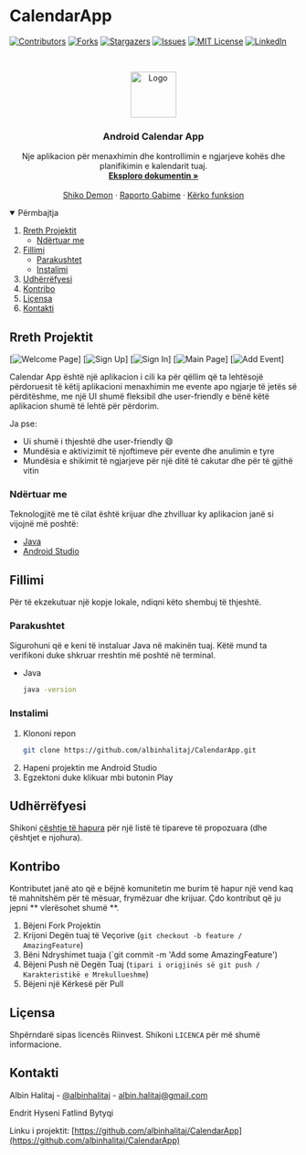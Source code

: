 # CalendarApp

[![Contributors][contributors-shield]][contributors-url]
[![Forks][forks-shield]][forks-url]
[![Stargazers][stars-shield]][stars-url]
[![Issues][issues-shield]][issues-url]
[![MIT License][license-shield]][license-url]
[![LinkedIn][linkedin-shield]][linkedin-url]


<br />
<p align="center">
  <a href="https://github.com/albinhalitaj/CalendarApp">
    <img src="https://cdn.peppix.nl/data/2021/01/google-agenda-3.png" alt="Logo" width="80" height="80">
  </a>

  <h3 align="center">Android Calendar App</h3>

  <p align="center">
    Nje aplikacion për menaxhimin dhe kontrollimin e ngjarjeve kohës dhe planifikimin e kalendarit tuaj.
    <br />
    <a href="https://github.com/albinhalitaj/CalendarApp"><strong>Eksploro dokumentin »</strong></a>
    <br />
    <br />
    <a href="https://github.com/albinhalitaj/CalendarApp">Shiko Demon</a>
    ·
    <a href="https://github.com/albinhalitaj/CalendarApp/issues">Raporto Gabime</a>
    ·
    <a href="https://github.com/albinhalitaj/CalendarApp/issues">Kërko funksion</a>
  </p>
</p>


<details open="open">
  <summary>Përmbajtja</summary>
  <ol>
    <li>
      <a href="#about-the-project">Rreth Projektit</a>
      <ul>
        <li><a href="#built-with">Ndërtuar me</a></li>
      </ul>
    </li>
    <li>
      <a href="#getting-started">Fillimi</a>
      <ul>
        <li><a href="#prerequisites">Parakushtet</a></li>
        <li><a href="#installation">Instalimi</a></li>
      </ul>
    </li>
    <li><a href="#roadmap">Udhërrëfyesi</a></li>
    <li><a href="#contributing">Kontribo</a></li>
    <li><a href="#license">Liçensa</a></li>
    <li><a href="#contact">Kontakti</a></li>
  </ol>
</details>


<!-- ABOUT THE PROJECT -->
## Rreth Projektit

[![Welcome Page][welcome]]
[![Sign Up][sign_up]]
[![Sign In][sign_in]]
[![Main Page][main]]
[![Add Event][add_event]]

Calendar App është një aplikacion i cili ka për qëllim që ta lehtësojë përdoruesit të këtij aplikacioni menaxhimin me evente apo ngjarje të jetës
së përditëshme, me një UI shumë fleksibil dhe user-friendly e bënë këtë aplikacion shumë të lehtë për përdorim.

Ja pse:
* Ui shumë i thjeshtë dhe user-friendly :smile:
* Mundësia e aktivizimit të njoftimeve për evente dhe anulimin e tyre
* Mundësia e shikimit të ngjarjeve për një ditë të cakutar dhe për të gjithë vitin


### Ndërtuar me

Teknologjitë me të cilat është krijuar dhe zhvilluar ky aplikacion janë si vijojnë më poshtë:
* [Java](https://www.java.com/en/)
* [Android Studio](https://developer.android.com/studio)


<!-- GETTING STARTED -->
## Fillimi

Për të ekzekutuar një kopje lokale, ndiqni këto shembuj të thjeshtë.

### Parakushtet

Sigurohuni që e keni të instaluar Java në makinën tuaj. Këtë mund ta verifikoni duke shkruar rreshtin më poshtë në terminal.
* Java
  ```sh
  java -version
  ```

### Instalimi

1. Klononi repon
   ```sh
   git clone https://github.com/albinhalitaj/CalendarApp.git
   ```
2. Hapeni projektin me Android Studio 
3. Egzektoni duke klikuar mbi butonin Play


<!-- ROADMAP -->
## Udhërrëfyesi

Shikoni [çështje të hapura](https://github.com/albinhalitaj/CalendarApp/issues) për një listë të tipareve të propozuara (dhe çështjet e njohura).


<!-- CONTRIBUTING -->
## Kontribo

Kontributet janë ato që e bëjnë komunitetin me burim të hapur një vend kaq të mahnitshëm për të mësuar, frymëzuar dhe krijuar. Çdo kontribut që ju jepni ** vlerësohet shumë **.

1. Bëjeni Fork Projektin
2. Krijoni Degën tuaj të Veçorive (`git checkout -b feature / AmazingFeature`)
3. Bëni Ndryshimet tuaja (`git commit -m 'Add some AmazingFeature')
4. Bëjeni Push në Degën Tuaj (`tipari i origjinës së git push / Karakteristikë e Mrekullueshme`)
5. Bëjeni një Kërkesë për Pull



<!-- LICENSE -->
## Liçensa

Shpërndarë sipas licencës Riinvest. Shikoni `LICENCA` për më shumë informacione.


<!-- CONTACT -->
## Kontakti

Albin Halitaj - [@albinhalitaj](https://twitter.com/albinhalitaj) - albin.halitaj@gmail.com

Endrit Hyseni
Fatlind Bytyqi

Linku i projektit: [https://github.com/albinhalitaj/CalendarApp](https://github.com/albinhalitaj/CalendarApp)





<!-- MARKDOWN LINKS & IMAGES -->
<!-- https://www.markdownguide.org/basic-syntax/#reference-style-links -->
[contributors-shield]: https://img.shields.io/github/contributors/othneildrew/Best-README-Template.svg?style=for-the-badge
[contributors-url]: https://github.com/albinhalitaj/CalendarApp/graphs/contributors
[forks-shield]: https://img.shields.io/github/forks/othneildrew/Best-README-Template.svg?style=for-the-badge
[forks-url]: https://github.com/albinhalitaj/CalendarApp/network/members
[stars-shield]: https://img.shields.io/github/stars/othneildrew/Best-README-Template.svg?style=for-the-badge
[stars-url]: https://github.com/albinhalitaj/CalendarApp/stargazers
[issues-shield]: https://img.shields.io/github/issues/othneildrew/Best-README-Template.svg?style=for-the-badge
[issues-url]: https://github.com/albinhalitaj/CalendarApp/issues
[license-shield]: https://img.shields.io/github/license/othneildrew/Best-README-Template.svg?style=for-the-badge
[license-url]: https://github.com/albinhalitaj/CalendarApp/images/LICENSE.txt
[linkedin-shield]: https://img.shields.io/badge/-LinkedIn-black.svg?style=for-the-badge&logo=linkedin&colorB=555
[linkedin-url]: https://linkedin.com/in/albinhalitaj
[welcome]: images/welcome.png
[main]: images/main.png
[sign_in]: images/login.png
[sign_up]: images/register.png
[add_event]: images/add_event.png
